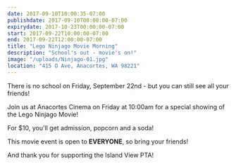 ```yaml
---
date: 2017-09-10T10:00:35-07:00
publishdate: 2017-09-10T00:00:00-07:00
expirydate: 2017-10-23T00:00:00-07:00
start: 2017-09-22T10:00:00-07:00
end: 2017-09-22T12:00:00-07:00
title: "Lego Ninjago Movie Morning"
description: "School's out - movie's on!"
image: "/uploads/Ninjago-01.jpg"
location: "415 O Ave, Anacortes, WA 98221"
---
```


There is no school on Friday, September 22nd - but you can still see all your friends!

Join us at Anacortes Cinema on Friday at 10:00am for a special showing of the Lego Ninjago Movie!

For $10, you'll get admission, popcorn and a soda!

This movie event is open to **EVERYONE**, so bring your friends!

And thank you for supporting the Island View PTA!